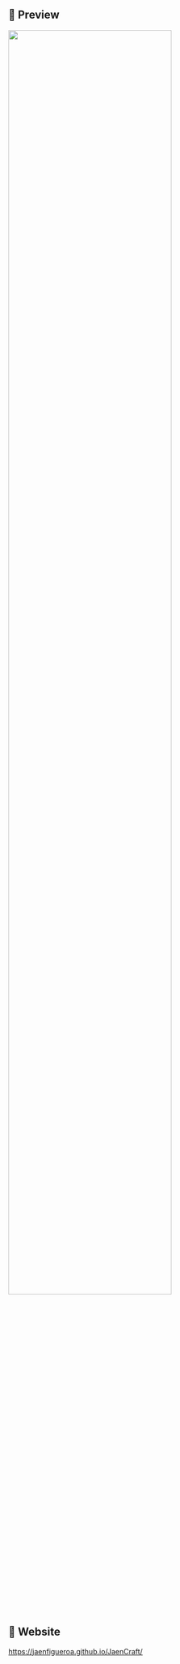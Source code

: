 ## 📌 Preview

<div >
  <img src="./assets/preview2.gif" align="center" style="width: 80%" />
</div>

## 📌 Website
https://jaenfigueroa.github.io/JaenCraft/


